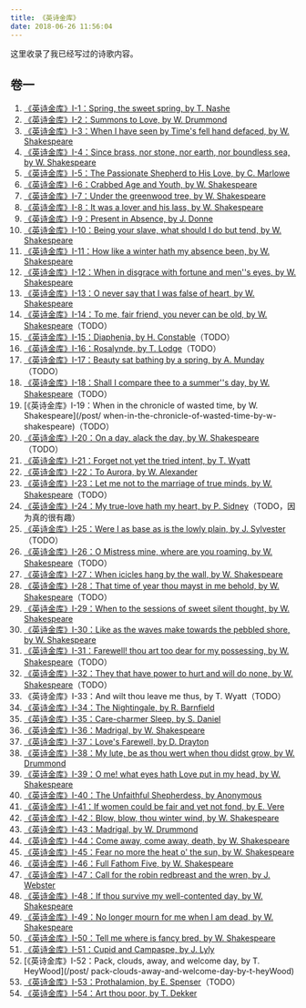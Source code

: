 ```yaml
---
title: 《英诗金库》
date: 2018-06-26 11:56:04
---
```


这里收录了我已经写过的诗歌内容。

## 卷一

1. [《英诗金库》I-1：Spring, the sweet spring, by T. Nashe](/post/spring-the-sweet-spring-by-t-nashe)
2. [《英诗金库》I-2：Summons to Love, by W. Drummond](/post/summons-to-love-by-w-drummond)
3. [《英诗金库》I-3：When I have seen by Time's fell hand defaced, by W. Shakespeare](/post/when-i-have-seen-by-time-s-fell-hand-defaced-by-w-shakespeare)
4. [《英诗金库》I-4：Since brass, nor stone, nor earth, nor boundless sea, by W. Shakespeare](/post/since-brass-nor-stone-nor-earth-nor-boundless-sea-by-w-shakespeare)
5. [《英诗金库》I-5：The Passionate Shepherd to His Love, by C. Marlowe](/post/the-passionate-shepherd-to-his-love-by-c-marlowe)
6. [《英诗金库》I-6：Crabbed Age and Youth, by W. Shakespeare](/post/crabbed-age-and-youth-by-w-shakespeare)
7. [《英诗金库》I-7：Under the greenwood tree, by W. Shakespeare](/post/under-the-greenwood-tree-by-w-shakespeare)
8. [《英诗金库》I-8：It was a lover and his lass, by W. Shakespeare](/post/it-was-a-lover-and-his-lass-by-w-shakespeare)
9. [《英诗金库》I-9：Present in Absence, by J. Donne](/post/present-in-absence-by-j-donne)
10. [《英诗金库》I-10：Being your slave, what should I do but tend, by W. Shakespeare](/post/being-your-slave-what-should-i-do-but-tend-by-w-shakespeare)
11. [《英诗金库》I-11：How like a winter hath my absence been, by W. Shakespeare](/post/how-like-a-winter-hath-my-absence-been-by-w-shakespeare)
12. [《英诗金库》I-12：When in disgrace with fortune and men''s eyes, by W. Shakespeare](/post/when-in-disgrace-with-fortune-and-men-s-eyes-by-w-shakespeare)
13. [《英诗金库》I-13：O never say that I was false of heart, by W. Shakespeare](/post/o-never-say-that-i-was-false-of-heart-by-w-shakespeare)
14. [《英诗金库》I-14：To me, fair friend, you never can be old, by W. Shakespeare](/post/to-me-fair-friend-you-never-can-be-old-b-w-shakespeare)（TODO）
15. [《英诗金库》I-15：Diaphenia, by H. Constable](/post/diaphenia-by-h-constable)（TODO）
16. [《英诗金库》I-16：Rosalynde, by T. Lodge](/post/rosalynde-by-t-lodge)（TODO）
17. [《英诗金库》I-17：Beauty sat bathing by a spring, by A. Munday](/post/beauty-sat-bathing-by-a-spring-by-a-munday)（TODO）
18. [《英诗金库》I-18：Shall I compare thee to a summer''s day, by W. Shakespeare](/post/shall-i-compare-thee-to-a-summer-s-day-by-w-shakespeare)（TODO）
19. [《英诗金库》I-19：When in the chronicle of wasted time, by W. Shakespeare](/post/ when-in-the-chronicle-of-wasted-time-by-w-shakespeare)（TODO）
20. [《英诗金库》I-20：On a day, alack the day, by W. Shakespeare](/post/on-a-day-alack-the-day-by-w-shakespeare)（TODO）
21. [《英诗金库》I-21：Forget not yet the tried intent, by T. Wyatt](/post/forget-not-yet-the-tried-intent-by-t-wyatt)
22. [《英诗金库》I-22：To Aurora, by W. Alexander](/post/to-aurora-by-w-alexander)
23. [《英诗金库》I-23：Let me not to the marriage of true minds, by W. Shakespeare](/post/let-me-not-to-the-marriage-of-true-minds-by-w-shakespeare)（TODO）
24. [《英诗金库》I-24：My true-love hath my heart, by P. Sidney](/post/my-true-love-hath-my-heart-by-p-sidney)（TODO，因为真的很有趣）
25. [《英诗金库》I-25：Were I as base as is the lowly plain, by J. Sylvester](/post/were-i-as-base-as-is-the-lowly-plain-by-j-sylvester)（TODO）
26. [《英诗金库》I-26：O Mistress mine, where are you roaming, by W. Shakespeare](/post/o-mistress-mine-where-are-you-roaming-by-w-shakespeare)（TODO）
27. [《英诗金库》I-27：When icicles hang by the wall, by W. Shakespeare](/post/when-icicles-hang-by-the-wall-by-w-shakespeare)
28. [《英诗金库》I-28：That time of year thou mayst in me behold, by W. Shakespeare](/post/that-time-of-year-thou-mayst-in-me-behold-by-w-shakespeare)（TODO）
29. [《英诗金库》I-29：When to the sessions of sweet silent thought, by W. Shakespeare](/post/when-to-the-sessions-of-sweet-silent-thought-by-w-shakespeare)
30. [《英诗金库》I-30：Like as the waves make towards the pebbled shore, by W. Shakespeare](/post/like-as-the-waves-make-towards-the-pebbled-shore-by-w-shakespeare)
31. [《英诗金库》I-31：Farewell! thou art too dear for my possessing, by W. Shakespeare](/post/farewell-thou-art-too-dear-for-my-possessing-by-w-shakespeare)（TODO）
32. [《英诗金库》I-32：They that have power to hurt and will do none, by W. Shakespeare](/post/they-that-have-power-to-hurt-and-will-do-none-by-w-shakespeare)（TODO）
33. 《英诗金库》I-33：And wilt thou leave me thus, by T. Wyatt（TODO）
34. [《英诗金库》I-34：The Nightingale, by R. Barnfield](/post/the-nightingale-by-r-barnfield)
35. [《英诗金库》I-35：Care-charmer Sleep, by S. Daniel](/post/care-charmer-sleep-by-s-daniel)
36. [《英诗金库》I-36：Madrigal, by W. Shakespeare](/post/madrigal-by-w-shakespeare)
37. [《英诗金库》I-37：Love's Farewell, by D. Drayton](/post/love-s-farewell-by-d-drayton)
38. [《英诗金库》I-38：My lute, be as thou wert when thou didst grow, by W. Drummond](/post/my-lute-be-as-thou-wert-when-thou-didst-grow-by-w-drummond)
39. [《英诗金库》I-39：O me! what eyes hath Love put in my head, by W. Shakespeare](/post/o-me-what-eyes-hath-love-put-in-my-head-by-w-shakespeare)
40. [《英诗金库》I-40：The Unfaithful Shepherdess, by Anonymous](/post/the-unfaithful-shepherdess-by-anonymous)
41. [《英诗金库》I-41：If women could be fair and yet not fond, by E. Vere](/post/if-women-could-be-fair-and-yet-not-fond-by-e-vere)
42. [《英诗金库》I-42：Blow, blow, thou winter wind, by W. Shakespeare](/post/blow-blow-thou-winter-wind-by-w-shakespeare)
43. [《英诗金库》I-43：Madrigal, by W. Drummond](/post/madrigal-by-w-drummond)
44. [《英诗金库》I-44：Come away, come away, death, by W. Shakespeare](/post/come-away-come-away-death-by-w-shakespeare)
45. [《英诗金库》I-45：Fear no more the heat o' the sun, by W. Shakespeare](/post/fear-no-more-the-heat-o-the-sun-by-w-shakespeare)
46. [《英诗金库》I-46：Full Fathom Five, by W. Shakespeare](/post/full-fathom-five-by-w-shakespeare)
47. [《英诗金库》I-47：Call for the robin redbreast and the wren, by J. Webster](/post/call-for-the-robin-redbreast-and-the-wren-by-j-webster)
48. [《英诗金库》I-48：If thou survive my well-contented day, by W. Shakespeare](/post/if-thou-survive-my-well-contented-day-by-w-shakespeare)
49. [《英诗金库》I-49：No longer mourn for me when I am dead, by W. Shakespeare](/post/no-longer-mourn-for-me-when-i-am-dead-by-w-shakespeare)
50. [《英诗金库》I-50：Tell me where is fancy bred, by W. Shakespeare](/post/tell-me-where-is-fancy-bred-by-w-shakespeare)
51. [《英诗金库》I-51：Cupid and Campaspe, by J. Lyly](/post/cupid-and-campaspe-by-j-lyly)
52. [《英诗金库》I-52：Pack, clouds, away, and welcome day, by T. HeyWood](/post/ pack-clouds-away-and-welcome-day-by-t-heyWood)
53. [《英诗金库》I-53：Prothalamion, by E. Spenser](/post/prothalamion-by-e-spenser)（TODO）
54. [《英诗金库》I-54：Art thou poor, by T. Dekker](/post/art-thou-poor-by-t-dekker)
